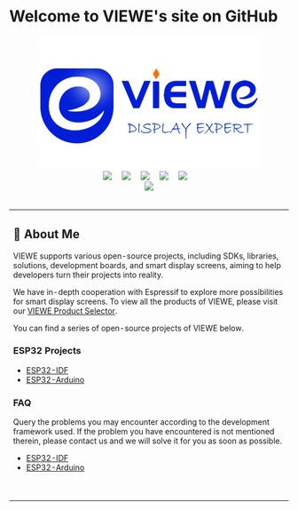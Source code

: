 # Welcome to VIEWE's site on GitHub
  <div align="center">
  <img src="https://github.com/VIEWESMART/image/blob/main/%E5%BE%AE%E4%BF%A1%E5%9B%BE%E7%89%87_20241130151601.png">
    <div>
    <a href="https://www.youtube.com/@viewedisplay"><img src="https://img.shields.io/badge/YouTube-油管-c32136" /></a>&emsp;
    <a href="https://www.facebook.com/people/Shenzhen-VIEWE-Technology-Co-Ltd/100082912943630/"><img src="https://img.shields.io/badge/Facebook-脸书-blue" /></a>&emsp;
    <a href="https://www.linkedin.com/company/viewe/posts/?feedView=all"><img src="https://img.shields.io/badge/Linkedin-领英-07c160" /></a>&emsp;
    <a href="https://space.bilibili.com/1545248509?spm_id_from=333.337.search-card.all.click"><img src="https://img.shields.io/badge/Bilibili-B站-ff69b4" /></a>&emsp;
       <a href="https://www.tiktok.com/@www.viewedisplay.com"><img src="https://img.shields.io/badge/TikTok-抖音-blue" /></a>&emsp;
  </div>
  <div>
    <a href="https://viewedisplay.com/">
      <img src="https://readme-typing-svg.demolab.com?font=Fira+Code&pause=1000&width=435&lines=VIEWE;Wish you happy every day!&center=true&size=27" />
    </a>
  </div>
<div>&nbsp;</div>
    
</div>

<table>
  
<tr><td>

## 🤺 About Me
VIEWE supports various open-source projects, including SDKs, libraries, solutions, development boards, and smart display screens, aiming to help developers turn their projects into reality.

We have in-depth cooperation with Espressif to explore more possibilities for smart display screens. To view all the products of VIEWE, please visit our [VIEWE Product Selector](https://viewedisplay.com/).

You can find a series of open-source projects of VIEWE below.
### ESP32 Projects
* [ESP32-IDF](https://github.com/VIEWESMART/ESP32-IDF)
* [ESP32-Arduino](https://github.com/VIEWESMART/ESP32-Arduino)

### FAQ
Query the problems you may encounter according to the development framework used. If the problem you have encountered is not mentioned therein, please contact us and we will solve it for you as soon as possible.
* [ESP32-IDF](https://github.com/VIEWESMART/ESP32-IDF/tree/main)
* [ESP32-Arduino](https://github.com/VIEWESMART/ESP32-Arduino/blob/main/FAQ.md)
<tr><td>
  <table>
<!--
**VIEWESMART/VIEWESMART** is a ✨ _special_ ✨ repository because its `README.md` (this file) appears on your GitHub profile.

Here are some ideas to get you started:

- 🔭 I’m currently working on ...
- 🌱 I’m currently learning ...
- 👯 I’m looking to collaborate on ...
- 🤔 I’m looking for help with ...
- 💬 Ask me about ...
- 📫 How to reach me: ...
- 😄 Pronouns: ...
- ⚡ Fun fact: ...
-->
